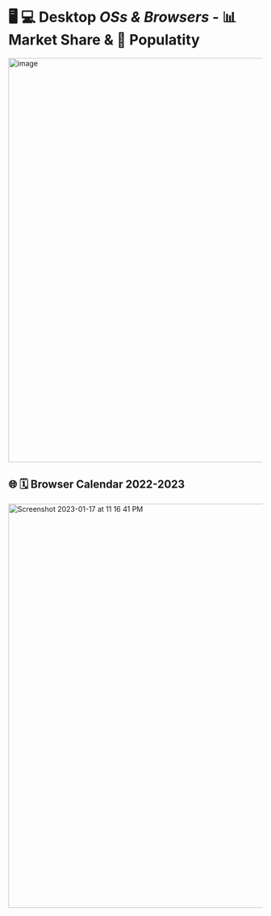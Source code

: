 # 🖥 💻 Desktop _OSs & Browsers_ - 📊 Market Share & 🎉 Populatity

<img width="800" alt="image" src="https://user-images.githubusercontent.com/70295997/213108249-5f338060-b9d9-477e-af40-9637161eed6e.png">

## 🌐 🗓️ Browser Calendar 2022-2023

<img width="800" alt="Screenshot 2023-01-17 at 11 16 41 PM" src="https://user-images.githubusercontent.com/70295997/213107723-ed5358b5-e48a-49a0-b5fe-10fa8cbd4565.png">
